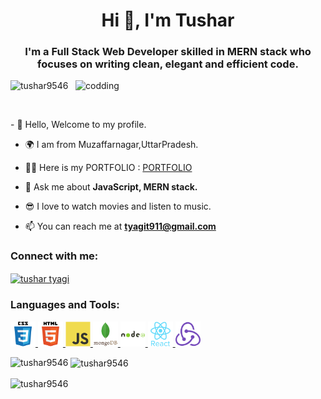 <h1 align="center">Hi 👋, I'm Tushar</h1>
<h3 align="center">I'm a Full Stack Web Developer skilled in MERN stack who focuses on writing clean, elegant and efficient code.</h3>
<img align="right" width="400" src="https://c.tenor.com/BqbIhT4Mb7cAAAAd/programmer-rounded-edges.gif" alt="codding"/>

<p align="left"> <img src="https://komarev.com/ghpvc/?username=tushar9546&label=Profile%20views&color=0e75b6&style=flat" alt="tushar9546" /> </p>

<p align="left"> <a href="https://twitter.com/" target="blank"><img src="https://img.shields.io/twitter/follow/?logo=twitter&style=for-the-badge" alt="" /></a> </p>
- 👋 Hello, Welcome to my profile.

- 🌍 I am from Muzaffarnagar,UttarPradesh.

- 👨‍💻 Here is my PORTFOLIO : <a href="https://tushar9546.github.io/"> PORTFOLIO <a/>

- 💬 Ask me about **JavaScript, MERN stack.**

- 😎 I love to watch movies and listen to music.

- 📫 You can reach me at **tyagit911@gmail.com**

<h3 align="left">Connect with me:</h3>
<p align="left">
<a href="https://linkedin.com/in/tushar tyagi" target="blank"><img align="center" src="https://raw.githubusercontent.com/rahuldkjain/github-profile-readme-generator/master/src/images/icons/Social/linked-in-alt.svg" alt="tushar tyagi" height="30" width="40" /></a>
</p>

<h3 align="left">Languages and Tools:</h3>
<p align="left"> <a href="https://www.w3schools.com/css/" target="_blank" rel="noreferrer"> <img src="https://raw.githubusercontent.com/devicons/devicon/master/icons/css3/css3-original-wordmark.svg" alt="css3" width="40" height="40"/> </a> <a href="https://www.w3.org/html/" target="_blank" rel="noreferrer"> <img src="https://raw.githubusercontent.com/devicons/devicon/master/icons/html5/html5-original-wordmark.svg" alt="html5" width="40" height="40"/> </a> <a href="https://developer.mozilla.org/en-US/docs/Web/JavaScript" target="_blank" rel="noreferrer"> <img src="https://raw.githubusercontent.com/devicons/devicon/master/icons/javascript/javascript-original.svg" alt="javascript" width="40" height="40"/> </a> <a href="https://www.mongodb.com/" target="_blank" rel="noreferrer"> <img src="https://raw.githubusercontent.com/devicons/devicon/master/icons/mongodb/mongodb-original-wordmark.svg" alt="mongodb" width="40" height="40"/> </a> <a href="https://nodejs.org" target="_blank" rel="noreferrer"> <img src="https://raw.githubusercontent.com/devicons/devicon/master/icons/nodejs/nodejs-original-wordmark.svg" alt="nodejs" width="40" height="40"/> </a> <a href="https://reactjs.org/" target="_blank" rel="noreferrer"> <img src="https://raw.githubusercontent.com/devicons/devicon/master/icons/react/react-original-wordmark.svg" alt="react" width="40" height="40"/> </a> <a href="https://redux.js.org" target="_blank" rel="noreferrer"> <img src="https://raw.githubusercontent.com/devicons/devicon/master/icons/redux/redux-original.svg" alt="redux" width="40" height="40"/> </a> </p>

<p><img align="left" src="https://github-readme-stats.vercel.app/api/top-langs?username=tushar9546&show_icons=true&locale=en&layout=compact" alt="tushar9546" /></p>

<p>&nbsp;<img align="center" src="https://github-readme-stats.vercel.app/api?username=tushar9546&show_icons=true&locale=en" alt="tushar9546" /></p>

<p><img align="center" src="https://github-readme-streak-stats.herokuapp.com/?user=tushar9546&" alt="tushar9546" /></p>
